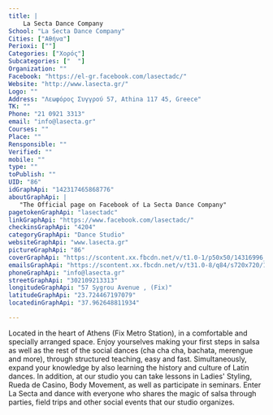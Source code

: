 ```yaml
---
title: |
    La Secta Dance Company
School: "La Secta Dance Company"
Cities: ["Αθήνα"]
Perioxi: [""]
Categories: ["Χορός"]
Subcategories: ["  "]
Organization: ""
Facebook: "https://el-gr.facebook.com/lasectadc/"
Website: "http://www.lasecta.gr/"
Logo: ""
Address: "Λεωφόρος Συγγρού 57, Athina 117 45, Greece"
TK: ""
Phone: "21 0921 3313"
email: "info@lasecta.gr"
Courses: ""
Place: ""
Rensponsible: ""
Verified: ""
mobile: ""
type: ""
toPublish: ""
UID: "86"
idGraphApi: "142317465868776"
aboutGraphApi: | 
   "The Official page on Facebook of La Secta Dance Company"
pagetokenGraphApi: "lasectadc"
linkGraphApi: "https://www.facebook.com/lasectadc/"
checkinsGraphApi: "4204"
categoryGraphApi: "Dance Studio"
websiteGraphApi: "www.lasecta.gr"
pictureGraphApi: "86"
coverGraphApi: "https://scontent.xx.fbcdn.net/v/t1.0-1/p50x50/14316996_853446451422537_6902385603897456774_n.jpg?oh=8d5c28072ebb9a1cfb1af870ce88c0b2&amp;oe=5B38D45D"
emailsGraphApi: "https://scontent.xx.fbcdn.net/v/t31.0-8/q84/s720x720/14361372_853381238095725_2855640616678158356_o.jpg?oh=e7224c76dad82e1bf505074f8049c4c3&amp;oe=5B3EF670"
phoneGraphApi: "info@lasecta.gr"
streetGraphApi: "302109213313"
longitudeGraphApi: "57 Sygrou Avenue , (Fix)"
latitudeGraphApi: "23.724467197079"
locatedinGraphApi: "37.962648811934"

---
```


Located in the heart of Athens (Fix Metro Station), in a comfortable and specially arranged space. Enjoy yourselves making your first steps in salsa as well as the rest of the social dances (cha cha cha, bachata, merengue and more), through structured teaching, easy and fast. Simultaneously, expand your knowledge by also learning the history and culture of Latin dances. In addition, at our studio you can take lessons in Ladies&#39; Styling, Rueda de Casino, Body Movement, as well as participate in seminars. Enter La Secta and dance with everyone who shares the magic of salsa through parties, field trips and other social events that our studio organizes.

